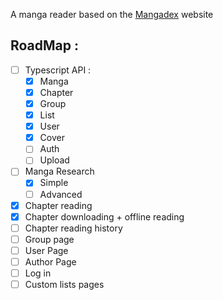A manga reader based on the [Mangadex](https://mangadex.org) website

## RoadMap :

- [ ] Typescript API :
  - [x] Manga
  - [x] Chapter
  - [x] Group
  - [x] List
  - [x] User
  - [x] Cover
  - [ ] Auth
  - [ ] Upload
- [ ] Manga Research
  - [x] Simple
  - [ ] Advanced
- [x] Chapter reading
- [x] Chapter downloading + offline reading
- [ ] Chapter reading history
- [ ] Group page
- [ ] User Page
- [ ] Author Page
- [ ] Log in
- [ ] Custom lists pages
